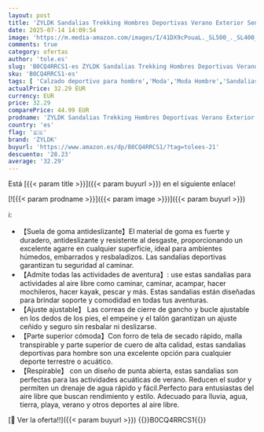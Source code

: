 ```yaml
---
layout: post
title: 'ZYLDK Sandalias Trekking Hombres Deportivas Verano Exterior Senderismo Zapatos con Punta Abierta Cuero Sandalias de Playa'
date: 2025-07-14 14:09:54
image: 'https://m.media-amazon.com/images/I/41DX9cPouaL._SL500_._SL400_.jpg'
comments: true
category: ofertas
author: 'tole.es'
slug: 'B0CQ4RRCS1-es ZYLDK Sandalias Trekking Hombres Deportivas Verano...'
sku: 'B0CQ4RRCS1-es'
tags: [ 'Calzado deportivo para hombre','Moda','Moda Hombre','Sandalias deportivas para hombre','Zapatillas deportivas y de moda para hombre','Zapatos para hombre','zapatos','zyldk','🇪🇸', ]
actualPrice: 32.29 EUR
currency: EUR
price: 32.29
comparePrice: 44.99 EUR
prodname: 'ZYLDK Sandalias Trekking Hombres Deportivas Verano Exterior Senderismo Zapatos con Punta Abierta Cuero Sandalias de Playa'
country: 'es'
flag: '🇪🇸'
brand: 'ZYLDK'
buyurl: 'https://www.amazon.es/dp/B0CQ4RRCS1/?tag=tolees-21'
descuento: '28.23'
average: '32.29'
---
```


Está [{{< param title >}}]({{< param buyurl >}}) en el siguiente enlace!

[![{{< param prodname >}}]({{< param image >}})]({{< param buyurl >}})

ℹ️:

- 【Suela de goma antideslizante】El material de goma es fuerte y duradero, antideslizante y resistente al desgaste, proporcionando un excelente agarre en cualquier superficie, ideal para ambientes húmedos, embarrados y resbaladizos. Las sandalias deportivas garantizan tu seguridad al caminar.
- 【Admite todas las actividades de aventura】: use estas sandalias para actividades al aire libre como caminar, caminar, acampar, hacer mochileros, hacer kayak, pescar y más. Estas sandalias están diseñadas para brindar soporte y comodidad en todas tus aventuras.
- 【Ajuste ajustable】 Las correas de cierre de gancho y bucle ajustable en los dedos de los pies, el empeine y el talón garantizan un ajuste ceñido y seguro sin resbalar ni deslizarse.
- 【Parte superior cómoda】Con forro de tela de secado rápido, malla transpirable y parte superior de cuero de alta calidad, estas sandalias deportivas para hombre son una excelente opción para cualquier deporte terrestre o acuático.
- 【Respirable】 con un diseño de punta abierta, estas sandalias son perfectas para las actividades acuáticas de verano. Reducen el sudor y permiten un drenaje de agua rápido y fácil.Perfecto para entusiastas del aire libre que buscan rendimiento y estilo. Adecuado para lluvia, agua, tierra, playa, verano y otros deportes al aire libre.

[🛒 Ver la oferta!!]({{< param buyurl >}})
{{<world>}}B0CQ4RRCS1{{</world>}}
